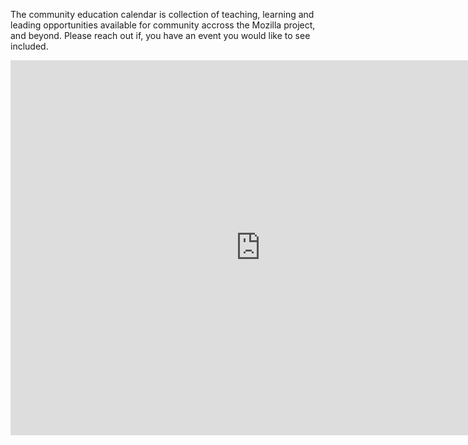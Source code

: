 The community education calendar is collection of teaching, learning and leading opportunities available for community accross the Mozilla project, and beyond.  Please reach out if, you have an event you would like to see included.


<iframe src="https://www.google.com/calendar/embed?src=mozilla.com_dhkluo4s24tjuo9qctljrboho8%40group.calendar.google.com&ctz=America/Vancouver" style="border: 0" width="800" height="600" frameborder="0" scrolling="no"></iframe>